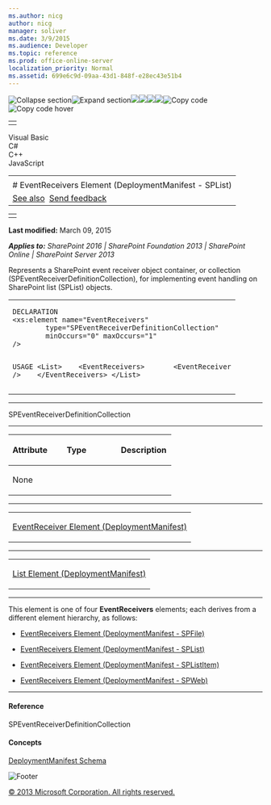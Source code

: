 ```yaml
---
ms.author: nicg
author: nicg
manager: soliver
ms.date: 3/9/2015
ms.audience: Developer
ms.topic: reference
ms.prod: office-online-server
localization_priority: Normal
ms.assetid: 699e6c9d-09aa-43d1-848f-e28ec43e51b4
---
```


![Collapse
section](../icons/collapse_all.gif "Collapse section")![Expand
section](../icons/expand_all.gif "Expand section")![](../icons/collapse_all.gif)![](../icons/expand_all.gif)![](../icons/dropdown.gif)![](../icons/dropdownHover.gif)![Copy
code](../icons/copycode.gif "Copy code")![Copy code
hover](../icons/copycodeHighlight.gif "Copy code hover")
<table>
<tbody>
<tr class="odd">
<td align="left"></td>
</tr>
</tbody>
</table>

Visual Basic  
C\#  
C++  
JavaScript  

<table>
<tbody>
<tr class="odd">
<td align="left"><span id="runningHeaderText"></span></td>
</tr>
<tr class="even">
<td align="left"># EventReceivers Element (DeploymentManifest - SPList)</td>
</tr>
<tr class="odd">
<td align="left"><a href="#seeAlsoToggle">See also</a>  <span id="headfeedbackarea" class="feedbackhead"><a href="javascript:SubmitFeedback(&#39;docthis@Microsoft.com&#39;,&#39;&#39;,&#39;&#39;,&#39;&#39;,&#39;1.0.18082.1225&#39;,&#39;%0\dThank%20you%20for%20your%20feedback.%20The%20developer%20writing%20teams%20use%20your%20feedback%20to%20improve%20documentation.%20While%20we%20are%20reviewing%20your%20feedback,%20we%20may%20send%20you%20e-mail%20to%20ask%20for%20clarification%20or%20feedback%20on%20a%20solution.%20We%20do%20not%20use%20your%20e-mail%20address%20for%20any%20other%20purpose%20and%20we%20delete%20it%20after%20we%20finish%20our%20review.%0\AFor%20further%20information%20about%20the%20privacy%20policies%20of%20Microsoft,%20please%20see%20http://privacy.microsoft.com/en-us/default.aspx.%0\A%0\d&#39;,&#39;Customer%20feedback&#39;);">Send feedback</a></span></td>
</tr>
</tbody>
</table>

<table>
<colgroup>
<col width="100%" />
</colgroup>
<tbody>
<tr class="odd">
<td align="left"></td>
</tr>
</tbody>
</table>

**Last modified:** March 09, 2015

***Applies to:** SharePoint 2016 | SharePoint Foundation 2013 |
SharePoint Online | SharePoint Server 2013*

Represents a SharePoint event receiver object container, or collection
(<span sdata="cer"
target="T:Microsoft.SharePoint.SPEventReceiverDefinitionCollection"><span
class="nolink">SPEventReceiverDefinitionCollection</span></span>), for
implementing event handling on SharePoint list (<span sdata="cer"
target="T:Microsoft.SharePoint.SPList"><span
class="nolink">SPList</span></span>) objects.

<span codelanguage="other"></span>
<table>
<colgroup>
<col width="100%" />
</colgroup>
<tbody>
<tr class="odd">
<td align="left"><pre><code>DECLARATION
&lt;xs:element name=&quot;EventReceivers&quot; 
        type=&quot;SPEventReceiverDefinitionCollection&quot; 
        minOccurs=&quot;0&quot; maxOccurs=&quot;1&quot; 
/&gt;

USAGE
&lt;List&gt;
   &lt;EventReceivers&gt;
      &lt;EventReceiver /&gt;
   &lt;/EventReceivers&gt;
&lt;/List&gt;</code></pre></td>
</tr>
</tbody>
</table>


-----------------------------------------------------------------------------------------------------------------------------------------------------------------------------------------

<span sdata="cer"
target="T:Microsoft.SharePoint.SPEventReceiverDefinitionCollection"><span
class="nolink">SPEventReceiverDefinitionCollection</span></span>


-----------------------------------------------------------------------------------------------------------------------------------------------------------------------------------------------

<table>
<colgroup>
<col width="33%" />
<col width="33%" />
<col width="33%" />
</colgroup>
<thead>
<tr class="header">
<th align="left"><p>Attribute</p></th>
<th align="left"><p>Type</p></th>
<th align="left"><p>Description</p></th>
</tr>
</thead>
<tbody>
<tr class="odd">
<td align="left"><p>None</p></td>
<td align="left"><p></p></td>
<td align="left"><p></p></td>
</tr>
</tbody>
</table>


---------------------------------------------------------------------------------------------------------------------------------------------------------------------------------------------------

<table>
<colgroup>
<col width="100%" />
</colgroup>
<tbody>
<tr class="odd">
<td align="left"><p><span sdata="link"><a href="eventreceiver-element-deploymentmanifest.htm">EventReceiver Element (DeploymentManifest)</a></span></p></td>
</tr>
</tbody>
</table>


----------------------------------------------------------------------------------------------------------------------------------------------------------------------------------------------------

<table>
<colgroup>
<col width="100%" />
</colgroup>
<tbody>
<tr class="odd">
<td align="left"><p><span sdata="link"><a href="list-element-deploymentmanifest.htm">List Element (DeploymentManifest)</a></span></p></td>
</tr>
</tbody>
</table>


----------------------------------------------------------------------------------------------------------------------------------------------------------------------------------------------------------------------------

This element is one of four **EventReceivers**
elements; each derives from a different element hierarchy, as follows:

-   <span sdata="link">[EventReceivers Element (DeploymentManifest -
    SPFile)](eventreceivers-element-deploymentmanifestspfile.htm)</span>

-   <span sdata="link">[EventReceivers Element (DeploymentManifest -
    SPList)](eventreceivers-element-deploymentmanifestsplist.htm)</span>

-   <span sdata="link">[EventReceivers Element (DeploymentManifest -
    SPListItem)](eventreceivers-element-deploymentmanifestsplistitem.htm)</span>

-   <span sdata="link">[EventReceivers Element (DeploymentManifest -
    SPWeb)](eventreceivers-element-deploymentmanifestspweb.htm)</span>


-------------------------------------------------------------------------------------------------------------------------------------------------------------------------------------------

#### Reference

<span sdata="cer"
target="T:Microsoft.SharePoint.SPEventReceiverDefinitionCollection"><span
class="nolink">SPEventReceiverDefinitionCollection</span></span>

#### Concepts

<span sdata="link">[DeploymentManifest
Schema](deploymentmanifest-schema.htm)</span>

![Footer](../icons/footer.gif "Footer")

[© 2013 Microsoft Corporation. All rights
reserved.](office-2013-documentation-copyright-notice.htm)



